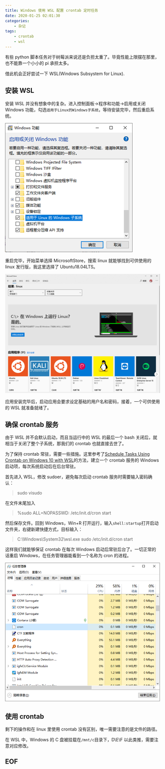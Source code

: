 ```yaml
---
title: Windows 使用 WSL 配置 crontab 定时任务
date: 2020-01-25 02:01:30
categories:
    - 杂记
tags:
    - crontab
    - wsl
---
```


有些 python 脚本任务对于树莓派来说还是负担太重了。毕竟性能上限摆在那里，也不能靠一个小小的 pi 承担太多。

借此机会正好尝试一下 WSL(Windows Subsystem for Linux).

<!-- more -->

## 安装 WSL

安装 WSL 并没有想象中的复杂。进入控制面板->程序和功能->启用或关闭 Windows 功能，勾选`适用于Linux的Windows子系统`，等待安装完毕，然后重启系统。

![适用于 Linux 的 Windows 子系统](/pic/2020-01-25-wsl-crontab/Snipaste_2020-01-25_19-14-26.png)

重启完毕，开始菜单选择 MicrosoftStore，搜索 linux 就能够找到可供使用的 linux 发行版，我这里选择了 Ubuntu18.04LTS。

![MicrosoftStore](/pic/2020-01-25-wsl-crontab/Snipaste_2020-01-25_02-08-03.png)

应用安装完毕后，启动应用会要求设定基础的用户名和密码，接着，一个可供使用的 WSL 就准备就绪了。

## 确保 crontab 服务

由于 WSL 并不会默认启动，而且当运行中的 WSL 的最后一个 bash 关闭后，就相当于关闭了整个子系统，那我们的 crontab 也就直接去世了。

为了保持 crontab 常驻，需要一些措施。这里参考了[Schedule Tasks Using Crontab on Windows 10 with WSL](https://blog.snowme34.com/post/schedule-tasks-using-crontab-on-windows-10-with-wsl/index.html)的方法，建立一个 crontab 服务的 Windows 启动项，每次系统启动后在后台常驻。

首先进入 WSL，修改 sudoer，避免每次启动 crontab 服务时需要输入密码确认：

> sudo visudo

在文件末尾加入

> %sudo ALL=NOPASSWD: /etc/init.d/cron start

然后保存文件。回到 Windows，Win+R 打开运行，输入`shell:startup`打开启动文件夹，右键新建快捷方式，目标输入：

> C:\Windows\System32\wsl.exe sudo /etc/init.d/cron start

这样我们就能够保证 crontab 在每次 Windows 启动后常驻后台了。一切正常的话重启 Windows，在任务管理器能看到一个名称为 cron 的进程。

![任务管理器](/pic/2020-01-25-wsl-crontab/Snipaste_2020-01-25_19-16-06.png)

## 使用 crontab

剩下的操作和在 linux 里使用 crontab 没有区别，唯一需要注意的是文件的路径。

在 WSL 中，Windows 的 C 盘被挂载在`/mnt/c`目录下，D\E\F 以此类推，需要注意对应修改。

## EOF
